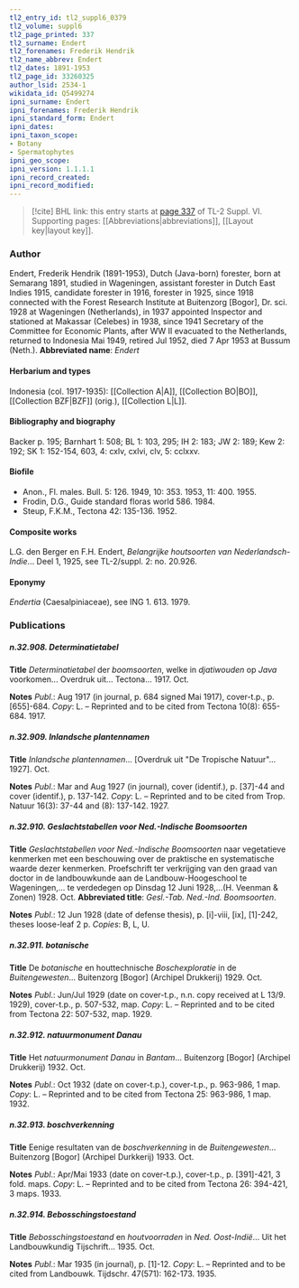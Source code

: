 ```yaml
---
tl2_entry_id: tl2_suppl6_0379
tl2_volume: suppl6
tl2_page_printed: 337
tl2_surname: Endert
tl2_forenames: Frederik Hendrik
tl2_name_abbrev: Endert
tl2_dates: 1891-1953
tl2_page_id: 33260325
author_lsid: 2534-1
wikidata_id: Q5499274
ipni_surname: Endert
ipni_forenames: Frederik Hendrik
ipni_standard_form: Endert
ipni_dates: 
ipni_taxon_scope: 
- Botany
- Spermatophytes
ipni_geo_scope: 
ipni_version: 1.1.1.1
ipni_record_created: 
ipni_record_modified:
---
```



> [!cite] BHL link: this entry starts at [page 337](https://www.biodiversitylibrary.org/page/33260325) of TL-2 Suppl. VI.
> Supporting pages: [[Abbreviations|abbreviations]], [[Layout key|layout key]].

### Author

Endert, Frederik Hendrik (1891-1953), Dutch (Java-born) forester, born at Semarang 1891, studied in Wageningen, assistant forester in Dutch East Indies 1915, candidate forester in 1916, forester in 1925, since 1918 connected with the Forest Research Institute at Buitenzorg \[Bogor\], Dr. sci. 1928 at Wageningen (Netherlands), in 1937 appointed Inspector and stationed at Makassar (Celebes) in 1938, since 1941 Secretary of the Committee for Economic Plants, after WW II evacuated to the Netherlands, returned to Indonesia Mai 1949, retired Jul 1952, died 7 Apr 1953 at Bussum (Neth.). 
**Abbreviated name**: *Endert*

#### Herbarium and types

Indonesia (col. 1917-1935): [[Collection A|A]], [[Collection BO|BO]], [[Collection BZF|BZF]] (orig.), [[Collection L|L]].

#### Bibliography and biography

Backer p. 195; Barnhart 1: 508; BL 1: 103, 295; IH 2: 183; JW 2: 189; Kew 2: 192; SK 1: 152-154, 603, 4: cxlv, cxlvi, clv, 5: cclxxv.

#### Biofile

- Anon., Fl. males. Bull. 5: 126. 1949, 10: 353. 1953, 11: 400. 1955.
- Frodin, D.G., Guide standard floras world 586. 1984.
- Steup, F.K.M., Tectona 42: 135-136. 1952.

#### Composite works

L.G. den Berger en F.H. Endert, *Belangrijke houtsoorten van Nederlandsch-Indie*... Deel 1, 1925, see TL-2/suppl. 2: no. 20.926.

#### Eponymy

*Endertia* (Caesalpiniaceae), see ING 1. 613. 1979.

### Publications

##### n.32.908. Determinatietabel

**Title**
*Determinatietabel* der *boomsoorten*, welke in *djatiwouden* op *Java* voorkomen... Overdruk uit... Tectona... 1917. Oct.

**Notes**
*Publ*.: Aug 1917 (in journal, p. 684 signed Mai 1917), cover-t.p., p. \[655\]-684. *Copy*: L. – Reprinted and to be cited from Tectona 10(8): 655-684. 1917.

##### n.32.909. Inlandsche plantennamen

**Title**
*Inlandsche plantennamen*... \[Overdruk uit "De Tropische Natuur"... 1927\]. Oct.

**Notes**
*Publ*.: Mar and Aug 1927 (in journal), cover (identif.), p. \[37\]-44 and cover (identif.), p. 137-142. *Copy*: L. – Reprinted and to be cited from Trop. Natuur 16(3): 37-44 and (8): 137-142. 1927.

##### n.32.910. Geslachtstabellen voor Ned.-Indische Boomsoorten

**Title**
*Geslachtstabellen voor Ned.-Indische Boomsoorten* naar vegetatieve kenmerken met een beschouwing over de praktische en systematische waarde dezer kenmerken. Proefschrift ter verkrijging van den graad van doctor in de landbouwkunde aan de Landbouw-Hoogeschool te Wageningen,... te verdedegen op Dinsdag 12 Juni 1928,...(H. Veenman & Zonen) 1928. Oct.
**Abbreviated title**: *Gesl.-Tab. Ned.-Ind. Boomsoorten*.

**Notes**
*Publ*.: 12 Jun 1928 (date of defense thesis), p. \[i\]-viii, \[ix\], \[1\]-242, theses loose-leaf 2 p.
*Copies*: B, L, U.

##### n.32.911. botanische

**Title**
De *botanische* en houttechnische *Boschexploratie* in de *Buitengewesten*... Buitenzorg \[Bogor\] (Archipel Drukkerij) 1929. Oct.

**Notes**
*Publ*.: Jun/Jul 1929 (date on cover-t.p., n.n. copy received at L 13/9. 1929), cover-t.p., p. 507-532, map. *Copy*: L. – Reprinted and to be cited from Tectona 22: 507-532, map. 1929.

##### n.32.912. natuurmonument Danau

**Title**
Het *natuurmonument Danau* in *Bantam*... Buitenzorg \[Bogor\] (Archipel Drukkerij) 1932. Oct.

**Notes**
*Publ*.: Oct 1932 (date on cover-t.p.), cover-t.p., p. 963-986, 1 map. *Copy*: L. – Reprinted and to be cited from Tectona 25: 963-986, 1 map. 1932.

##### n.32.913. boschverkenning

**Title**
Eenige resultaten van de *boschverkenning* in de *Buitengewesten*... Buitenzorg \[Bogor\] (Archipel Durkkerij) 1933. Oct.

**Notes**
*Publ*.: Apr/Mai 1933 (date on cover-t.p.), cover-t.p., p. \[391\]-421, 3 fold. maps. *Copy*: L. – Reprinted and to be cited from Tectona 26: 394-421, 3 maps. 1933.

##### n.32.914. Bebosschingstoestand

**Title**
*Bebosschingstoestand* en *houtvoorraden* in *Ned. Oost-Indië*... Uit het Landbouwkundig Tijschrift... 1935. Oct.

**Notes**
*Publ*.: Mar 1935 (in journal), p. \[1\]-12. *Copy*: L. – Reprinted and to be cited from Landbouwk. Tijdschr. 47(571): 162-173. 1935.

